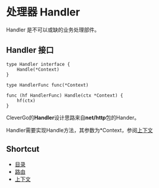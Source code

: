 # 处理器 Handler
Handler 是不可以或缺的业务处理部件。

## Handler 接口
```
type Handler interface {
	Handle(*Context)
}

type HandlerFunc func(*Context)

func (hf HandlerFunc) Handle(ctx *Context) {
	hf(ctx)
}
```
CleverGo的**Handler**设计思路来自**net/http**包的Hander。

Handler需要实现Handle方法，其参数为*Context，参阅[上下文](context.md)

## Shortcut
* [目录](README.md)
* [路由](router.md)
* [上下文](context.md)